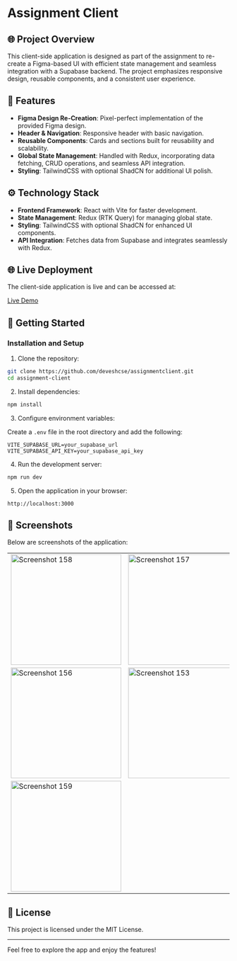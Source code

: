 # Assignment Client

## 🌐 Project Overview
This client-side application is designed as part of the assignment to re-create a Figma-based UI with efficient state management and seamless integration with a Supabase backend. The project emphasizes responsive design, reusable components, and a consistent user experience.

## 🍕 Features
- **Figma Design Re-Creation**: Pixel-perfect implementation of the provided Figma design.
- **Header & Navigation**: Responsive header with basic navigation.
- **Reusable Components**: Cards and sections built for reusability and scalability.
- **Global State Management**: Handled with Redux, incorporating data fetching, CRUD operations, and seamless API integration.
- **Styling**: TailwindCSS with optional ShadCN for additional UI polish.

## ⚙ Technology Stack
- **Frontend Framework**: React with Vite for faster development.
- **State Management**: Redux (RTK Query) for managing global state.
- **Styling**: TailwindCSS with optional ShadCN for enhanced UI components.
- **API Integration**: Fetches data from Supabase and integrates seamlessly with Redux.

## 🌐 Live Deployment
The client-side application is live and can be accessed at:

[Live Demo]((https://assignmentdeveshcse.netlify.app/))

## 🚀 Getting Started

### Installation and Setup
1. Clone the repository:

```bash
git clone https://github.com/deveshcse/assignmentclient.git
cd assignment-client
```

2. Install dependencies:

```bash
npm install
```

3. Configure environment variables:

Create a `.env` file in the root directory and add the following:

```
VITE_SUPABASE_URL=your_supabase_url
VITE_SUPABASE_API_KEY=your_supabase_api_key
```

4. Run the development server:

```bash
npm run dev
```

5. Open the application in your browser:

```
http://localhost:3000
```

## 📸 Screenshots
Below are screenshots of the application:

<table>
  <tr>
    <td><img src="https://github.com/user-attachments/assets/a4c979c5-9204-4efd-a246-c7aa22760ef6" alt="Screenshot 158" width="250"/></td>
    <td><img src="https://github.com/user-attachments/assets/8ab48519-9a3e-4d52-82f1-7f6b37ae6c7d" alt="Screenshot 157" width="250"/></td>
  </tr>
  <tr>
    <td><img src="https://github.com/user-attachments/assets/9bb61f82-9ef8-40e0-aa64-c57e4bea19d7" alt="Screenshot 156" width="250"/></td>
    <td><img src="https://github.com/user-attachments/assets/d3224f24-987d-494a-879b-a8d13fdecd3d" alt="Screenshot 153" width="250"/></td>
  </tr>
  <tr>
    <td><img src="https://github.com/user-attachments/assets/22d46d45-19e8-41c2-9e93-eba15587841e" alt="Screenshot 159" width="250"/></td>
  </tr>
</table>

## 📝 License
This project is licensed under the MIT License.

---
Feel free to explore the app and enjoy the features!
